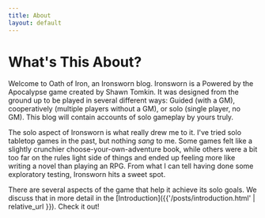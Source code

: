 ```yaml
---
title: About
layout: default
---
```


# What's This About?

Welcome to Oath of Iron, an Ironsworn blog.  Ironsworn is a Powered by the Apocalypse game created by Shawn Tomkin. It was designed from the ground up to be played in several different ways: Guided (with a GM), cooperatively (multiple players without a GM), or solo (single player, no GM). This blog will contain accounts of solo gameplay by yours truly.

The solo aspect of Ironsworn is what really drew me to it. I've tried solo tabletop games in the past, but nothing *sang* to me. Some games felt like a slightly crunchier choose-your-own-adventure book, while others were a bit too far on the rules light side of things and ended up feeling more like writing a novel than playing an RPG.  From what I can tell having done some exploratory testing, Ironsworn hits a sweet spot.

There are several aspects of the game that help it achieve its solo goals.
We discuss that in more detail in the [Introduction]({{'/posts/introduction.html' | relative_url }}). Check it out!
